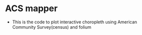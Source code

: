 # ACS mapper
- This is the code to plot interactive choropleth using American Community Survey(census) and folium
